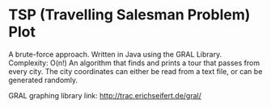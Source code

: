 # TSP (Travelling Salesman Problem) Plot

A brute-force approach. Written in Java using the GRAL Library. Complexity: O(n!)
An algorithm that finds and prints a tour that passes from every city.
The city coordinates can either be read from a text file, or can be generated randomly.

GRAL graphing library link: http://trac.erichseifert.de/gral/
